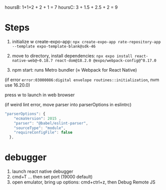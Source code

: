 hoursB: 1+1+2 + 2 + 1 = 7
hoursC: 3 + 1.5 + 2.5 + 2 = 9
# Steps
1. initialize w create-expo-app:
`npx create-expo-app rate-repository-app --template expo-template-blank@sdk-46`

2. move to directory, install dependencies:
`npx expo install react-native-web@~0.18.7 react-dom@18.2.0 @expo/webpack-config@^0.17.0`

3. npm start: runs Metro bundler (≈ Webpack for React Native)

(if error `error:03000086:digital envelope routines::initialization`, nvm use 16.20.0)

press w to launch in web browser

(if weird lint error, move parser into parserOptions in eslintrc)
```js
"parserOptions": {
    "ecmaVersion": 2015 ,
    "parser": "@babel/eslint-parser",
    "sourceType": "module",
    "requireConfigFile": false
  },
```

# debugger
1. launch react native debugger
2. cmd+T ... then set port (19000 default)
3. open emulator, bring up options: cmd+ctrl+z, then Debug Remote JS